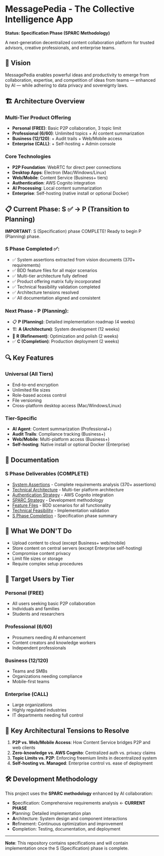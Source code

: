 # MessagePedia - The Collective Intelligence App

**Status: Specification Phase (SPARC Methodology)**

A next-generation decentralized content collaboration platform for trusted advisors, creative professionals, and enterprise teams.

## 🎯 Vision

MessagePedia enables powerful ideas and productivity to emerge from collaboration, expertise, and competition of ideas from teams — enhanced by AI — while adhering to data privacy and sovereignty laws.

## 🏗️ Architecture Overview

### Multi-Tier Product Offering
- **Personal (FREE)**: Basic P2P collaboration, 3 topic limit
- **Professional ($6/$60)**: Unlimited topics + AI content summarization
- **Business ($12/$120)**: + Audit trails + Web/Mobile access
- **Enterprise (CALL)**: + Self-hosting + Admin console

### Core Technologies
- **P2P Foundation**: WebRTC for direct peer connections
- **Desktop Apps**: Electron (Mac/Windows/Linux)
- **Web/Mobile**: Content Service (Business+ tiers)
- **Authentication**: AWS Cognito integration
- **AI Processing**: Local content summarization
- **Enterprise**: Self-hosting (native install or optional Docker)

## 📋 Current Phase: S ✅ → P (Transition to Planning)

**IMPORTANT**: S (Specification) phase COMPLETE! Ready to begin P (Planning) phase.

### S Phase Completed ✅:
- ✅ System assertions extracted from vision documents (370+ requirements)
- ✅ BDD feature files for all major scenarios
- ✅ Multi-tier architecture fully defined
- ✅ Product offering matrix fully incorporated
- ✅ Technical feasibility validation completed
- ✅ Architecture tensions resolved
- ✅ All documentation aligned and consistent

### Next Phase - P (Planning):
- 📋 **P (Planning)**: Detailed implementation roadmap (4 weeks)
- 🏗️ **A (Architecture)**: System development (12 weeks)
- 🔧 **R (Refinement)**: Optimization and polish (2 weeks)
- ✅ **C (Completion)**: Production deployment (2 weeks)

## 🔍 Key Features

### Universal (All Tiers)
- End-to-end encryption
- Unlimited file sizes
- Role-based access control
- File versioning
- Cross-platform desktop access (Mac/Windows/Linux)

### Tier-Specific
- **AI Agent**: Content summarization (Professional+)
- **Audit Trails**: Compliance tracking (Business+)
- **Web/Mobile**: Multi-platform access (Business+)
- **Self-hosting**: Native install or optional Docker (Enterprise)

## 📖 Documentation

### S Phase Deliverables (COMPLETE)
- [System Assertions](SYSTEM-ASSERTIONS.md) - Complete requirements analysis (370+ assertions)
- [Technical Architecture](docs/ARCHITECTURE.md) - Multi-tier platform architecture
- [Authentication Strategy](docs/AUTHENTICATION-STRATEGY.md) - AWS Cognito integration
- [SPARC Strategy](docs/SPARC-STRATEGY.md) - Development methodology
- [Feature Files](features/) - BDD scenarios for all functionality
- [Technical Feasibility](TECHNICAL-FEASIBILITY-ANALYSIS.md) - Implementation validation
- [S Phase Completion](S-PHASE-COMPLETION.md) - Specification phase summary

## 🚫 What We DON'T Do

- Upload content to cloud (except Business+ web/mobile)
- Store content on central servers (except Enterprise self-hosting)
- Compromise content privacy
- Limit file sizes or storage
- Require complex setup procedures

## 🎯 Target Users by Tier

### Personal (FREE)
- All users seeking basic P2P collaboration
- Individuals and families
- Students and researchers

### Professional ($6/$60)
- Prosumers needing AI enhancement
- Content creators and knowledge workers
- Independent professionals

### Business ($12/$120)
- Teams and SMBs
- Organizations needing compliance
- Mobile-first teams

### Enterprise (CALL)
- Large organizations
- Highly regulated industries
- IT departments needing full control

## 🔧 Key Architectural Tensions to Resolve

1. **P2P vs. Web/Mobile Access**: How Content Service bridges P2P and web clients
2. **Zero-knowledge vs. AWS Cognito**: Centralized auth vs. privacy claims  
3. **Topic Limits vs. P2P**: Enforcing freemium limits in decentralized system
4. **Self-hosting vs. Managed**: Enterprise control vs. ease of deployment

## 🛠️ Development Methodology

This project uses the **SPARC methodology** enhanced by AI collaboration:
- **S**pecification: Comprehensive requirements analysis ← **CURRENT PHASE**
- **P**lanning: Detailed implementation plan
- **A**rchitecture: System design and component interactions
- **R**efinement: Continuous optimization and improvement
- **C**ompletion: Testing, documentation, and deployment

---

**Note**: This repository contains specifications and will contain implementation once the S (Specification) phase is complete.